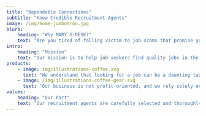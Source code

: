 ```yaml
---
title: "Dependable Connections"
subtitle: "Know Credible Recruitment Agents"
image: /img/home-jumbotron.jpg
blurb:
    heading: "Why MARY`S-DESK?"
    text: "Are you tired of falling victim to job scams that promise you lucrative job opportunities but end up swindling you of your hard-earned money? Look no further. Our business is dedicated to helping you avoid job scams and find genuine job opportunities that can help you achieve your career goals."
intro:
    heading: "Mission"
    text: "Our mission is to help job seekers find quality jobs in the Middle East, while also providing a reliable platform for recruitment agents to connect with qualified candidates. We are committed to helping you succeed in your career and look forward to helping you find your next job"
products:
    - image: img/illustrations-coffee.svg
      text: "We understand that looking for a job can be a daunting task, especially when you are not familiar with the job market in a foreign country. Our platform provides you with all the information you need to make an informed decision about the jobs you apply for. We provide detailed job descriptions, including information about the job responsibilities, required qualifications, and compensation packages."
    - image: /img/illustrations-coffee-gear.svg
      text: "Our business is not profit-oriented, and we rely solely on the generosity of our clients to keep our operations running. If we have helped you avoid a job scam and land your dream job, we kindly ask that you consider leaving us a tip. Your support helps us continue to help others and make a positive impact in the job market."
values:
    heading: "Our Part"
    text: "Our recruitment agents are carefully selected and thoroughly vetted to ensure that they offer only legitimate job opportunities. We work with reputable agencies that have a proven track record of placing candidates in quality jobs. We also take feedback from our users seriously and constantly review our recruitment partners to ensure that they meet our standards."
---
```


